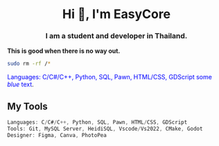 <h1 align="center">Hi 👋, I'm EasyCore</h1>
<h3 align="center">I am a student and developer in Thailand.</h3>

**This is good when there is no way out.**
```bash
sudo rm -rf /*
```

<span style="color:blue">Languages: C/C#/C++, Python, SQL, Pawn, HTML/CSS, GDScript</span>
<span style="color:blue">some *blue* text</span>.

## My Tools
```c
Languages: C/C#/C++, Python, SQL, Pawn, HTML/CSS, GDScript
Tools: Git, MySQL Server, HeidiSQL, Vscode/Vs2022, CMake, Godot
Designer: Figma, Canva, PhotoPea
```
